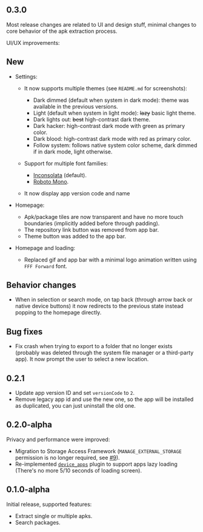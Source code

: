 ## 0.3.0

Most release changes are related to UI and design stuff, minimal changes to core behavior of the apk extraction process.

UI/UX improvements:

## New

- Settings:

  - It now supports multiple themes (see `README.md` for screenshots):

    - Dark dimmed (default when system in dark mode): theme was available in the previous versions.
    - Light (default when system in light mode): ~~lazy~~ basic light theme.
    - Dark lights out: ~~best~~ high-contrast dark theme.
    - Dark hacker: high-contrast dark mode with green as primary color.
    - Dark blood: high-contrast dark mode with red as primary color.
    - Follow system: follows native system color scheme, dark dimmed if in dark mode, light otherwise.

  - Support for multiple font families:

    - [Inconsolata](https://fonts.google.com/specimen/Inconsolata) (default).
    - [Roboto Mono](https://fonts.google.com/specimen/Roboto+Mono).

  - It now display app version code and name

- Homepage:

  - Apk/package tiles are now transparent and have no more touch boundaries (implicitly added before through padding).
  - The repository link button was removed from app bar.
  - Theme button was added to the app bar.

- Homepage and loading:

  - Replaced gif and app bar with a minimal logo animation written using `FFF Forward` font.

## Behavior changes

- When in selection or search mode, on tap back (through arrow back or native device buttons) it now redirects to the previous state instead popping to the homepage directly.

## Bug fixes

- Fix crash when trying to export to a folder that no longer exists (probably was deleted through the system file manager or a third-party app). It now prompt the user to select a new location.

## 0.2.1

- Update app version ID and set `versionCode` to `2`.
- Remove legacy app id and use the new one, so the app will be installed as duplicated, you can just uninstall the old one.

## 0.2.0-alpha

Privacy and performance were improved:

- Migration to Storage Access Framework (`MANAGE_EXTERNAL_STORAGE` permission is no longer required, see [#9](https://github.com/alexrintt/kanade/issues/9)).
- Re-implemented [`device_apps`](https://github.com/alexrintt/flutter_plugin_device_apps) plugin to support apps lazy loading (There's no more 5/10 seconds of loading screen).

## 0.1.0-alpha

Initial release, supported features:

- Extract single or multiple apks.
- Search packages.

